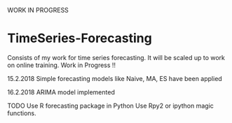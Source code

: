 WORK IN PROGRESS

# TimeSeries-Forecasting
Consists of my work for time series forecasting. It will be scaled up to work on online training. Work in Progress !!


15.2.2018
Simple forecasting models like Naive, MA, ES have been applied

16.2.2018
ARIMA model implemented

TODO
Use R forecasting package in Python
Use Rpy2 or ipython magic functions.

